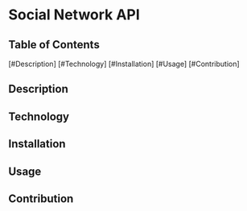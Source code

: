 # Social Network API

## Table of Contents

[#Description]
[#Technology]
[#Installation]
[#Usage]
[#Contribution]


## Description

## Technology

## Installation

## Usage

## Contribution
